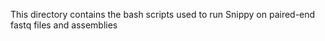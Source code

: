 This directory contains the bash scripts used to run Snippy on paired-end fastq files and assemblies
